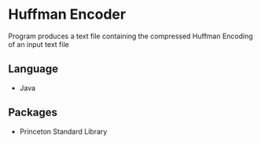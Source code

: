 # Huffman Encoder

Program produces a text file containing the compressed Huffman Encoding of an input text file

## Language

* Java

## Packages

* Princeton Standard Library